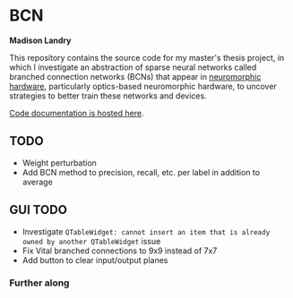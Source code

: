 # BCN

**Madison Landry**

This repository contains the source code for my master's thesis project, in which I investigate an abstraction of sparse neural networks called branched connection networks (BCNs) that appear in [neuromorphic hardware](https://en.wikipedia.org/wiki/Neuromorphic_engineering), particularly optics-based neuromorphic hardware, to uncover strategies to better train these networks and devices.

[Code documentation is hosted here](https://web.mit.edu/almonds/www/BCN/index.html).

<!-- ## Running locally

Follow [these instructions](https://pytorch.org/get-started/locally/) to install PyTorch locally; then install the requirements in `requirements.txt`. -->

## TODO

* Weight perturbation
* Add BCN method to precision, recall, etc. per label in addition to average

## GUI TODO
* Investigate `QTableWidget: cannot insert an item that is already owned by another QTableWidget` issue
* Fix Vital branched connections to 9x9 instead of 7x7
* Add button to clear input/output planes

### Further along
